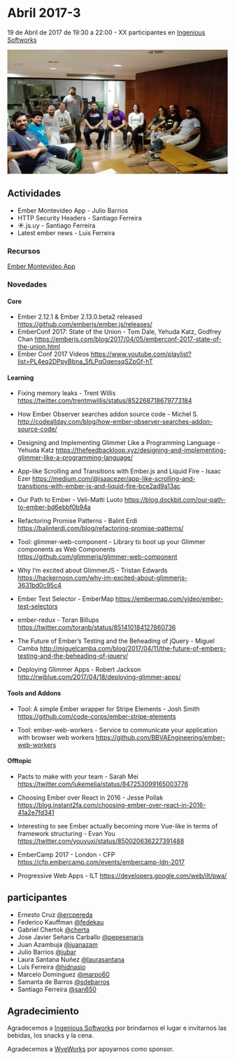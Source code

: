 # Abril 2017-3
19 de Abril de 2017 de 19:30 a 22:00 - XX participantes en [Ingenious Softworks](http://ingsw.com)

![GitHub Logo](https://github.com/jubar/ember-montevideo.github.io/raw/master/photos/2017-4/photo.jpg)

## Actividades

* Ember Montevideo App - Julio Barrios
* HTTP Security Headers - Santiago Ferreira
* ☀️.js.uy - Santiago Ferreira
* Latest ember news - Luis Ferreira

### Recursos

[Ember Montevideo App](https://github.com/jubar/ember-montevideo-app)

### Novedades

#### Core

* Ember 2.12.1 & Ember 2.13.0.beta2 released
  https://github.com/emberjs/ember.js/releases/
* EmberConf 2017: State of the Union - Tom Dale, Yehuda Katz, Godfrey Chan
  https://emberjs.com/blog/2017/04/05/emberconf-2017-state-of-the-union.html
* Ember Conf 2017 Videos
  https://www.youtube.com/playlist?list=PL4eq2DPpyBbna_5fLPqOqensqSZpGf-hT

#### Learning

* Fixing memory leaks - Trent Willis
  https://twitter.com/trentmwillis/status/852268718679773184

* How Ember Observer searches addon source code - Michel S.
  http://codeallday.com/blog/how-ember-observer-searches-addon-source-code/

* Designing and Implementing Glimmer Like a Programming Language - Yehuda Katz
  https://thefeedbackloop.xyz/designing-and-implementing-glimmer-like-a-programming-language/

* App-like Scrolling and Transitions with Ember.js and Liquid Fire - Isaac Ezer
  https://medium.com/@isaacezer/app-like-scrolling-and-transitions-with-ember-js-and-liquid-fire-bce2ad9a13ac

* Our Path to Ember - Veli-Matti Luoto
  https://blog.dockbit.com/our-path-to-ember-bd6ebbf0b94a

* Refactoring Promise Patterns - Balint Erdi
  https://balinterdi.com/blog/refactoring-promise-patterns/

* Tool: glimmer-web-component - Library to boot up your Glimmer components as Web Components
  https://github.com/glimmerjs/glimmer-web-component

* Why I’m excited about GlimmerJS - Tristan Edwards
  https://hackernoon.com/why-im-excited-about-glimmerjs-3631bd0c95c4

* Ember Test Selector - EmberMap
  https://embermap.com/video/ember-test-selectors

* ember-redux - Toran Billups
  https://twitter.com/toranb/status/851410184127860736

* The Future of Ember’s Testing and the Beheading of jQuery - Miguel Camba
  http://miguelcamba.com/blog/2017/04/11/the-future-of-embers-testing-and-the-beheading-of-jquery/

* Deploying Glimmer Apps - Robert Jackson
  http://rwjblue.com/2017/04/18/deploying-glimmer-apps/

#### Tools and Addons

* Tool: A simple Ember wrapper for Stripe Elements - Josh Smith
    https://github.com/code-corps/ember-stripe-elements

* Tool: ember-web-workers - Service to communicate your application with browser web workers
  https://github.com/BBVAEngineering/ember-web-workers

#### Offtopic

* Pacts to make with your team - Sarah Mei
  https://twitter.com/lukemelia/status/847253099165003776

* Choosing Ember over React in 2016 - Jesse Pollak
  https://blog.instant2fa.com/choosing-ember-over-react-in-2016-41a2e7fd341

* Interesting to see Ember actually becoming more Vue-like in terms of framework structuring - Evan You
  https://twitter.com/youyuxi/status/850020636227391488

* EmberCamp 2017 - London - CFP
  https://cfp.embercamp.com/events/embercamp-ldn-2017

* Progressive Web Apps - ILT
  https://developers.google.com/web/ilt/pwa/

## participantes

* Ernesto Cruz [@ercpereda](https://github.com/ercpereda)
* Federico Kauffman [@fedekau](https://github.com/fedekau)
* Gabriel Chertok [@cherta](https://github.com/cherta)
* Jose Javier Señaris Carballo [@pepesenaris](https://github.com/pepesenaris)
* Juan Azambuja [@juanazam](https://github.com/juanazam)
* Julio Barrios [@jubar](https://github.com/jubar)
* Laura Santana Nuñez [@laurasantana](https://github.com/laurasantana)
* Luis Ferreira [@hidnasio](https://github.com/hidnasio)
* Marcelo Dominguez [@marpo60](https://github.com/marpo60)
* Samanta de Barros [@sdebarros](https://github.com/sdebarros)
* Santiago Ferreira [@san650](https://github.com/san650)

## Agradecimiento

Agradecemos a [Ingenious Softworks](http://www.ingsw.com/") por brindarnos el lugar e invitarnos las bebidas, los snacks y la cena.

Agradecemos a [WyeWorks](https://wyeworks.com/) por apoyarnos como sponsor.
